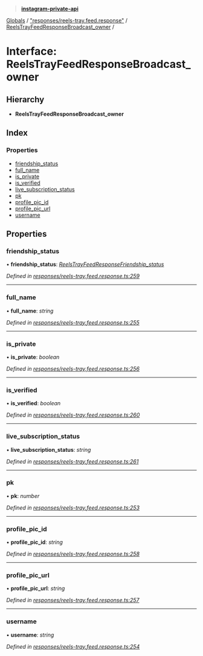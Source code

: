 > **[instagram-private-api](../README.md)**

[Globals](../README.md) / ["responses/reels-tray.feed.response"](../modules/_responses_reels_tray_feed_response_.md) / [ReelsTrayFeedResponseBroadcast_owner](_responses_reels_tray_feed_response_.reelstrayfeedresponsebroadcast_owner.md) /

# Interface: ReelsTrayFeedResponseBroadcast_owner

## Hierarchy

* **ReelsTrayFeedResponseBroadcast_owner**

## Index

### Properties

* [friendship_status](_responses_reels_tray_feed_response_.reelstrayfeedresponsebroadcast_owner.md#friendship_status)
* [full_name](_responses_reels_tray_feed_response_.reelstrayfeedresponsebroadcast_owner.md#full_name)
* [is_private](_responses_reels_tray_feed_response_.reelstrayfeedresponsebroadcast_owner.md#is_private)
* [is_verified](_responses_reels_tray_feed_response_.reelstrayfeedresponsebroadcast_owner.md#is_verified)
* [live_subscription_status](_responses_reels_tray_feed_response_.reelstrayfeedresponsebroadcast_owner.md#live_subscription_status)
* [pk](_responses_reels_tray_feed_response_.reelstrayfeedresponsebroadcast_owner.md#pk)
* [profile_pic_id](_responses_reels_tray_feed_response_.reelstrayfeedresponsebroadcast_owner.md#profile_pic_id)
* [profile_pic_url](_responses_reels_tray_feed_response_.reelstrayfeedresponsebroadcast_owner.md#profile_pic_url)
* [username](_responses_reels_tray_feed_response_.reelstrayfeedresponsebroadcast_owner.md#username)

## Properties

###  friendship_status

• **friendship_status**: *[ReelsTrayFeedResponseFriendship_status](_responses_reels_tray_feed_response_.reelstrayfeedresponsefriendship_status.md)*

*Defined in [responses/reels-tray.feed.response.ts:259](https://github.com/dilame/instagram-private-api/blob/3e16058/src/responses/reels-tray.feed.response.ts#L259)*

___

###  full_name

• **full_name**: *string*

*Defined in [responses/reels-tray.feed.response.ts:255](https://github.com/dilame/instagram-private-api/blob/3e16058/src/responses/reels-tray.feed.response.ts#L255)*

___

###  is_private

• **is_private**: *boolean*

*Defined in [responses/reels-tray.feed.response.ts:256](https://github.com/dilame/instagram-private-api/blob/3e16058/src/responses/reels-tray.feed.response.ts#L256)*

___

###  is_verified

• **is_verified**: *boolean*

*Defined in [responses/reels-tray.feed.response.ts:260](https://github.com/dilame/instagram-private-api/blob/3e16058/src/responses/reels-tray.feed.response.ts#L260)*

___

###  live_subscription_status

• **live_subscription_status**: *string*

*Defined in [responses/reels-tray.feed.response.ts:261](https://github.com/dilame/instagram-private-api/blob/3e16058/src/responses/reels-tray.feed.response.ts#L261)*

___

###  pk

• **pk**: *number*

*Defined in [responses/reels-tray.feed.response.ts:253](https://github.com/dilame/instagram-private-api/blob/3e16058/src/responses/reels-tray.feed.response.ts#L253)*

___

###  profile_pic_id

• **profile_pic_id**: *string*

*Defined in [responses/reels-tray.feed.response.ts:258](https://github.com/dilame/instagram-private-api/blob/3e16058/src/responses/reels-tray.feed.response.ts#L258)*

___

###  profile_pic_url

• **profile_pic_url**: *string*

*Defined in [responses/reels-tray.feed.response.ts:257](https://github.com/dilame/instagram-private-api/blob/3e16058/src/responses/reels-tray.feed.response.ts#L257)*

___

###  username

• **username**: *string*

*Defined in [responses/reels-tray.feed.response.ts:254](https://github.com/dilame/instagram-private-api/blob/3e16058/src/responses/reels-tray.feed.response.ts#L254)*
